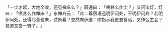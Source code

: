 「一尘才起，大地全收，还见禅床么？​」圆通曰：​「唤甚么作尘？​」又问法灯，灯曰：​「唤甚么作禅床？​」东禅齐云：​「此二尊宿语还明伊问处，不明伊问处？若明伊问处，还得尽善也未，试断看？忽然向伊道：你指示我更要答话，又作么生会？莫道又答一转子。​」